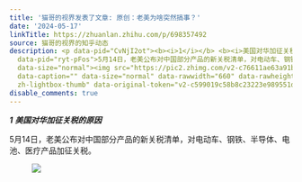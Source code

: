 ```yaml
---
title: '猫哥的视界发表了文章: 原创：老美为啥突然搞事？'
date: '2024-05-17'
linkTitle: https://zhuanlan.zhihu.com/p/698357492
source: 猫哥的视界的知乎动态
description: <p data-pid="CvNjI2ot"><b><i>1</i></b> <b><i>美国对华加征关税的原因</i></b></p><p
  data-pid="ryt-pFos">5月14日，老美公布对中国部分产品的新关税清单，对电动车、钢铁、半导体、电池、医疗产品加征关税。</p><figure
  data-size="normal"><img src="https://pic2.zhimg.com/v2-c76611ae63a91b0382de9f2956983a51.jpg"
  data-caption="" data-size="normal" data-rawwidth="660" data-rawheight="366" class="origin_image
  zh-lightbox-thumb" data-original-token="v2-c599019c58b8c23223e989551d42f6cc" ...
disable_comments: true
---
```

<p data-pid="CvNjI2ot"><b><i>1</i></b> <b><i>美国对华加征关税的原因</i></b></p><p data-pid="ryt-pFos">5月14日，老美公布对中国部分产品的新关税清单，对电动车、钢铁、半导体、电池、医疗产品加征关税。</p><figure data-size="normal"><img src="https://pic2.zhimg.com/v2-c76611ae63a91b0382de9f2956983a51.jpg" data-caption="" data-size="normal" data-rawwidth="660" data-rawheight="366" class="origin_image zh-lightbox-thumb" data-original-token="v2-c599019c58b8c23223e989551d42f6cc" ...